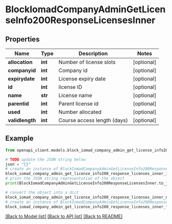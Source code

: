 # BlockIomadCompanyAdminGetLicenseInfo200ResponseLicensesInner


## Properties

Name | Type | Description | Notes
------------ | ------------- | ------------- | -------------
**allocation** | **int** | Number of license slots | [optional] 
**companyid** | **int** | Company id | [optional] 
**expirydate** | **int** | License expiry date | [optional] 
**id** | **int** | license ID | [optional] 
**name** | **str** | License name | [optional] 
**parentid** | **int** | Parent license id | [optional] 
**used** | **int** | Number allocated | [optional] 
**validlength** | **int** | Course access length (days) | [optional] 

## Example

```python
from openapi_client.models.block_iomad_company_admin_get_license_info200_response_licenses_inner import BlockIomadCompanyAdminGetLicenseInfo200ResponseLicensesInner

# TODO update the JSON string below
json = "{}"
# create an instance of BlockIomadCompanyAdminGetLicenseInfo200ResponseLicensesInner from a JSON string
block_iomad_company_admin_get_license_info200_response_licenses_inner_instance = BlockIomadCompanyAdminGetLicenseInfo200ResponseLicensesInner.from_json(json)
# print the JSON string representation of the object
print(BlockIomadCompanyAdminGetLicenseInfo200ResponseLicensesInner.to_json())

# convert the object into a dict
block_iomad_company_admin_get_license_info200_response_licenses_inner_dict = block_iomad_company_admin_get_license_info200_response_licenses_inner_instance.to_dict()
# create an instance of BlockIomadCompanyAdminGetLicenseInfo200ResponseLicensesInner from a dict
block_iomad_company_admin_get_license_info200_response_licenses_inner_from_dict = BlockIomadCompanyAdminGetLicenseInfo200ResponseLicensesInner.from_dict(block_iomad_company_admin_get_license_info200_response_licenses_inner_dict)
```
[[Back to Model list]](../README.md#documentation-for-models) [[Back to API list]](../README.md#documentation-for-api-endpoints) [[Back to README]](../README.md)


